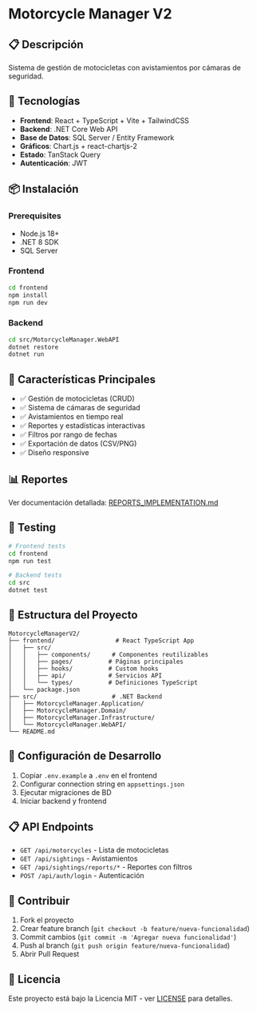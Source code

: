 # Motorcycle Manager V2

## 📋 Descripción
Sistema de gestión de motocicletas con avistamientos por cámaras de seguridad.

## 🚀 Tecnologías
- **Frontend**: React + TypeScript + Vite + TailwindCSS
- **Backend**: .NET Core Web API
- **Base de Datos**: SQL Server / Entity Framework
- **Gráficos**: Chart.js + react-chartjs-2
- **Estado**: TanStack Query
- **Autenticación**: JWT

## 📦 Instalación

### Prerequisites
- Node.js 18+
- .NET 8 SDK
- SQL Server

### Frontend
```bash
cd frontend
npm install
npm run dev
```

### Backend
```bash
cd src/MotorcycleManager.WebAPI
dotnet restore
dotnet run
```

## 🎯 Características Principales
- ✅ Gestión de motocicletas (CRUD)
- ✅ Sistema de cámaras de seguridad
- ✅ Avistamientos en tiempo real
- ✅ Reportes y estadísticas interactivas
- ✅ Filtros por rango de fechas
- ✅ Exportación de datos (CSV/PNG)
- ✅ Diseño responsive

## 📊 Reportes
Ver documentación detallada: [REPORTS_IMPLEMENTATION.md](frontend/REPORTS_IMPLEMENTATION.md)

## 🧪 Testing
```bash
# Frontend tests
cd frontend
npm run test

# Backend tests
cd src
dotnet test
```

## 📝 Estructura del Proyecto
```
MotorcycleManagerV2/
├── frontend/                 # React TypeScript App
│   ├── src/
│   │   ├── components/      # Componentes reutilizables
│   │   ├── pages/          # Páginas principales
│   │   ├── hooks/          # Custom hooks
│   │   ├── api/            # Servicios API
│   │   └── types/          # Definiciones TypeScript
│   └── package.json
├── src/                     # .NET Backend
│   ├── MotorcycleManager.Application/
│   ├── MotorcycleManager.Domain/
│   ├── MotorcycleManager.Infrastructure/
│   └── MotorcycleManager.WebAPI/
└── README.md
```

## 🔧 Configuración de Desarrollo
1. Copiar `.env.example` a `.env` en el frontend
2. Configurar connection string en `appsettings.json`
3. Ejecutar migraciones de BD
4. Iniciar backend y frontend

## 📋 API Endpoints
- `GET /api/motorcycles` - Lista de motocicletas
- `GET /api/sightings` - Avistamientos
- `GET /api/sightings/reports/*` - Reportes con filtros
- `POST /api/auth/login` - Autenticación

## 🤝 Contribuir
1. Fork el proyecto
2. Crear feature branch (`git checkout -b feature/nueva-funcionalidad`)
3. Commit cambios (`git commit -m 'Agregar nueva funcionalidad'`)
4. Push al branch (`git push origin feature/nueva-funcionalidad`)
5. Abrir Pull Request

## 📄 Licencia
Este proyecto está bajo la Licencia MIT - ver [LICENSE](LICENSE) para detalles.
